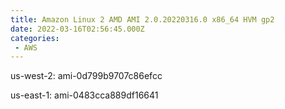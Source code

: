 ```yaml
---
title: Amazon Linux 2 AMD AMI 2.0.20220316.0 x86_64 HVM gp2
date: 2022-03-16T02:56:45.000Z
categories:
 - AWS
---
```


us-west-2: ami-0d799b9707c86efcc

us-east-1: ami-0483cca889df16641

